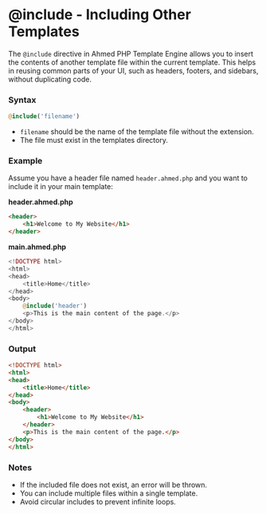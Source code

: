 # @include - Including Other Templates

The `@include` directive in Ahmed PHP Template Engine allows you to insert the contents of another template file within the current template. This helps in reusing common parts of your UI, such as headers, footers, and sidebars, without duplicating code.

### Syntax

```php
@include('filename')
```

* `filename` should be the name of the template file without the extension.
* The file must exist in the templates directory.

### Example

Assume you have a header file named `header.ahmed.php` and you want to include it in your main template:

**header.ahmed.php**

```html
<header>
    <h1>Welcome to My Website</h1>
</header>
```

**main.ahmed.php**

```php
<!DOCTYPE html>
<html>
<head>
    <title>Home</title>
</head>
<body>
    @include('header')
    <p>This is the main content of the page.</p>
</body>
</html>
```

### Output

```html
<!DOCTYPE html>
<html>
<head>
    <title>Home</title>
</head>
<body>
    <header>
        <h1>Welcome to My Website</h1>
    </header>
    <p>This is the main content of the page.</p>
</body>
</html>
```

### Notes

* If the included file does not exist, an error will be thrown.
* You can include multiple files within a single template.
* Avoid circular includes to prevent infinite loops.
